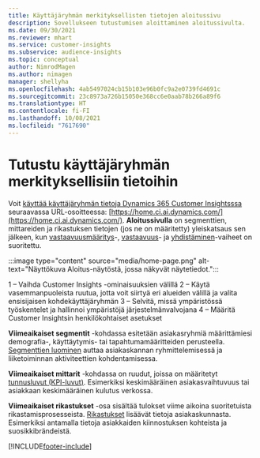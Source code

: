 ```yaml
---
title: Käyttäjäryhmän merkityksellisten tietojen aloitussivu
description: Sovellukseen tutustumisen aloittaminen aloitussivulta.
ms.date: 09/30/2021
ms.reviewer: mhart
ms.service: customer-insights
ms.subservice: audience-insights
ms.topic: conceptual
author: NimrodMagen
ms.author: nimagen
manager: shellyha
ms.openlocfilehash: 4ab5497024cb15b103e96b0fc9a2e0739fd4691c
ms.sourcegitcommit: 23c8973a726b15050e368cc6e0aab78b266a89f6
ms.translationtype: HT
ms.contentlocale: fi-FI
ms.lasthandoff: 10/08/2021
ms.locfileid: "7617690"
---
```

# <a name="explore-audience-insights"></a>Tutustu käyttäjäryhmän merkityksellisiin tietoihin

Voit [käyttää käyttäjäryhmän tietoja Dynamics 365 Customer Insightsssa](https://home.ci.ai.dynamics.com/) seuraavassa URL-osoitteessa: [https://home.ci.ai.dynamics.com/](https://home.ci.ai.dynamics.com/).
**Aloitussivulla** on segmenttien, mittareiden ja rikastuksen tietojen (jos ne on määritetty) yleiskatsaus sen jälkeen, kun [vastaavuusmääritys](map-entities.md)-, [vastaavuus](match-entities.md)- ja [yhdistäminen](merge-entities.md)-vaiheet on suoritettu.

:::image type="content" source="media/home-page.png" alt-text="Näyttökuva Aloitus-näytöstä, jossa näkyvät näytetiedot.":::

1 – Vaihda Customer Insights -ominaisuuksien välillä 2 – Käytä vasemmanpuoleista ruutua, jotta voit siirtyä eri alueiden välillä ja valita ensisijaisen kohdekäyttäjäryhmän 3 – Selvitä, missä ympäristössä työskentelet ja hallinnoi ympäristöjä järjestelmänvalvojana 4 – Määritä Customer Insightsin henkilökohtaiset asetukset

**Viimeaikaiset segmentit** -kohdassa esitetään asiakasryhmiä määrittämiesi demografia-, käyttäytymis- tai tapahtumamääritteiden perusteella. [Segmenttien luominen](segments.md) auttaa asiakaskannan ryhmittelemisessä ja liiketoiminnan aktiviteettien kohdentamisessa.

**Viimeaikaiset mittarit** -kohdassa on ruudut, joissa on määritetyt [tunnusluvut (KPI-luvut)](measures.md). Esimerkiksi keskimääräinen asiakasvaihtuvuus tai asiakkaan keskimääräinen kulutus verkossa.

**Viimeaikaiset rikastukset** -osa sisältää tulokset viime aikoina suoritetuista rikastamisprosesseista. [Rikastukset](enrichment-hub.md) lisäävät tietoja asiakaskunnasta. Esimerkiksi antamalla tietoja asiakkaiden kiinnostuksen kohteista ja suosikkibrändeistä.

[!INCLUDE[footer-include](../includes/footer-banner.md)]